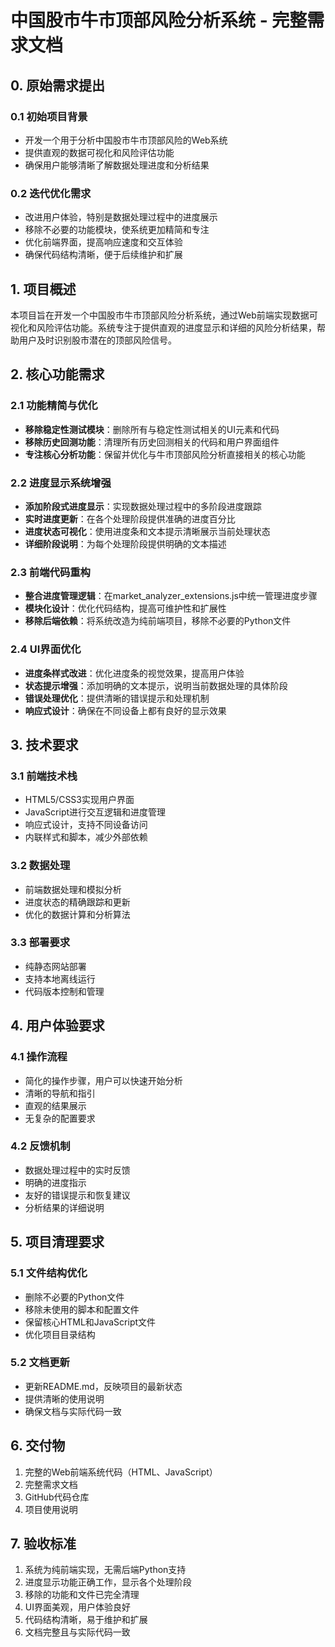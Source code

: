 # 中国股市牛市顶部风险分析系统 - 完整需求文档

## 0. 原始需求提出

### 0.1 初始项目背景
- 开发一个用于分析中国股市牛市顶部风险的Web系统
- 提供直观的数据可视化和风险评估功能
- 确保用户能够清晰了解数据处理进度和分析结果

### 0.2 迭代优化需求
- 改进用户体验，特别是数据处理过程中的进度展示
- 移除不必要的功能模块，使系统更加精简和专注
- 优化前端界面，提高响应速度和交互体验
- 确保代码结构清晰，便于后续维护和扩展

## 1. 项目概述

本项目旨在开发一个中国股市牛市顶部风险分析系统，通过Web前端实现数据可视化和风险评估功能。系统专注于提供直观的进度显示和详细的风险分析结果，帮助用户及时识别股市潜在的顶部风险信号。

## 2. 核心功能需求

### 2.1 功能精简与优化
- **移除稳定性测试模块**：删除所有与稳定性测试相关的UI元素和代码
- **移除历史回测功能**：清理所有历史回测相关的代码和用户界面组件
- **专注核心分析功能**：保留并优化与牛市顶部风险分析直接相关的核心功能

### 2.2 进度显示系统增强
- **添加阶段式进度显示**：实现数据处理过程中的多阶段进度跟踪
- **实时进度更新**：在各个处理阶段提供准确的进度百分比
- **进度状态可视化**：使用进度条和文本提示清晰展示当前处理状态
- **详细阶段说明**：为每个处理阶段提供明确的文本描述

### 2.3 前端代码重构
- **整合进度管理逻辑**：在market_analyzer_extensions.js中统一管理进度步骤
- **模块化设计**：优化代码结构，提高可维护性和扩展性
- **移除后端依赖**：将系统改造为纯前端项目，移除不必要的Python文件

### 2.4 UI界面优化
- **进度条样式改进**：优化进度条的视觉效果，提高用户体验
- **状态提示增强**：添加明确的文本提示，说明当前数据处理的具体阶段
- **错误处理优化**：提供清晰的错误提示和处理机制
- **响应式设计**：确保在不同设备上都有良好的显示效果

## 3. 技术要求

### 3.1 前端技术栈
- HTML5/CSS3实现用户界面
- JavaScript进行交互逻辑和进度管理
- 响应式设计，支持不同设备访问
- 内联样式和脚本，减少外部依赖

### 3.2 数据处理
- 前端数据处理和模拟分析
- 进度状态的精确跟踪和更新
- 优化的数据计算和分析算法

### 3.3 部署要求
- 纯静态网站部署
- 支持本地离线运行
- 代码版本控制和管理

## 4. 用户体验要求

### 4.1 操作流程
- 简化的操作步骤，用户可以快速开始分析
- 清晰的导航和指引
- 直观的结果展示
- 无复杂的配置要求

### 4.2 反馈机制
- 数据处理过程中的实时反馈
- 明确的进度指示
- 友好的错误提示和恢复建议
- 分析结果的详细说明

## 5. 项目清理要求

### 5.1 文件结构优化
- 删除不必要的Python文件
- 移除未使用的脚本和配置文件
- 保留核心HTML和JavaScript文件
- 优化项目目录结构

### 5.2 文档更新
- 更新README.md，反映项目的最新状态
- 提供清晰的使用说明
- 确保文档与实际代码一致

## 6. 交付物

1. 完整的Web前端系统代码（HTML、JavaScript）
2. 完整需求文档
3. GitHub代码仓库
4. 项目使用说明

## 7. 验收标准

1. 系统为纯前端实现，无需后端Python支持
2. 进度显示功能正确工作，显示各个处理阶段
3. 移除的功能和文件已完全清理
4. UI界面美观，用户体验良好
5. 代码结构清晰，易于维护和扩展
6. 文档完整且与实际代码一致